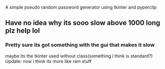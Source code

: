 A simple pseudo random password generator using tkinter and pyperclip
<h2>
  Have no idea why its sooo slow above 1000 long
  plz help lol
</h2>
<h3> Pretty sure its got something with the gui that makes it slow</h3>
maybe its the tkinter used without class(something i think is standard?)
Update: now i think its more like ram stuff
